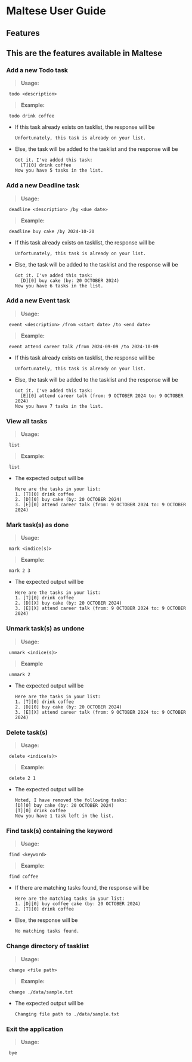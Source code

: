 # Maltese User Guide

## Features 
## This are the features available in Maltese
### Add a new Todo task 
> **Usage:**
   ```
    todo <description>
   ```
> **Example:**
   ```
    todo drink coffee
   ```
  - If this task already exists on tasklist, the response will be
    ```
    Unfortunately, this task is already on your list.
    ```
  - Else, the task will be added to the tasklist and the response will be
    ```
    Got it. I've added this task:
      [T][0] drink coffee
    Now you have 5 tasks in the list.
    ```
### Add a new Deadline task 
> **Usage:**
   ```
    deadline <description> /by <due date>
   ```
> **Example:**
   ```
    deadline buy cake /by 2024-10-20
   ```
  - If this task already exists on tasklist, the response will be
    ```
    Unfortunately, this task is already on your list.
    ```
  - Else, the task will be added to the tasklist and the response will be
    ```
    Got it. I've added this task:
      [D][0] buy cake (by: 20 OCTOBER 2024)
    Now you have 6 tasks in the list.
    ```
### Add a new Event task 
> **Usage:**
   ```
    event <description> /from <start date> /to <end date>
   ```
> **Example:**
   ```
    event attend career talk /from 2024-09-09 /to 2024-10-09
   ```
  - If this task already exists on tasklist, the response will be
    ```
    Unfortunately, this task is already on your list.
    ```
  - Else, the task will be added to the tasklist and the response will be
    ```
    Got it. I've added this task:
      [E][0] attend career talk (from: 9 OCTOBER 2024 to: 9 OCTOBER 2024)
    Now you have 7 tasks in the list.
    ```
### View all tasks 
> **Usage:**
   ```
    list
   ```
> **Example:**
   ```
    list
   ```
  - The expected output will be
    
    ```
    Here are the tasks in your list:
    1. [T][0] drink coffee
    2. [D][0] buy cake (by: 20 OCTOBER 2024)
    3. [E][0] attend career talk (from: 9 OCTOBER 2024 to: 9 OCTOBER 2024)
    ```
    
### Mark task(s) as done
> **Usage:**
   ```
    mark <indice(s)>
   ```
> **Example:**
   ```
    mark 2 3
   ```
  - The expected output will be
    ```
    Here are the tasks in your list:
    1. [T][0] drink coffee
    2. [D][X] buy cake (by: 20 OCTOBER 2024)
    3. [E][X] attend career talk (from: 9 OCTOBER 2024 to: 9 OCTOBER 2024)
    ```
### Unmark task(s) as undone
> **Usage:**
   ```
    unmark <indice(s)>
   ```
> **Example**
   ```
    unmark 2
   ```
  - The expected output will be
    ```
    Here are the tasks in your list:
    1. [T][0] drink coffee
    2. [D][0] buy cake (by: 20 OCTOBER 2024)
    3. [E][X] attend career talk (from: 9 OCTOBER 2024 to: 9 OCTOBER 2024)
    ```
### Delete task(s)
> **Usage:**
   ```
    delete <indice(s)>
   ```
> **Example:**
   ```
    delete 2 1
   ```
  - The expected output will be
    ```
    Noted, I have removed the following tasks:
    [D][0] buy cake (by: 20 OCTOBER 2024)
    [T][0] drink coffee
    Now you have 1 task left in the list.
    ```
### Find task(s) containing the keyword
> **Usage:**
   ```
    find <keyword>
   ```
> **Example:**
   ```
    find coffee
   ```
  - If there are matching tasks found, the response will be
    ```
    Here are the matching tasks in your list:
    1. [D][0] buy coffee cake (by: 20 OCTOBER 2024)
    2. [T][0] drink coffee
    ```
  - Else, the response will be
    ```
    No matching tasks found.
    ```
### Change directory of tasklist
> **Usage:**
   ```
    change <file path>
   ```
> **Example:**
   ```
    change ./data/sample.txt
   ```
  - The expected output will be
    ```
    Changing file path to ./data/sample.txt
    ```
### Exit the application
> **Usage:**
   ```
    bye
   ```
